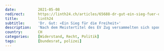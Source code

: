 ```yaml
---
date:          2021-05-08
redirect:      https://linth24.ch/articles/65688-dr-gut-ein-sieg-fuer-die-freiheit
title:         linth24
subtitle:      'Dr. Gut: «Ein Sieg für die Freiheit»'
description:   'Nach dem Meistertitel des EV Zug versammelten sich spontan Tausende Menschen, um gemeinsam zu feiern. Es steht 1:0 für die Freiheit gegen die Corona-Willkür des Bundesrats.'
country:       CH
categories:    [Widerstand, Recht, Politik]
tags:          [bundesrat, polizei]
---
```

